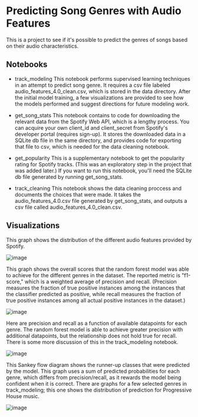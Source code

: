 # Predicting Song Genres with Audio Features

This is a project to see if it's possible to predict the genres of songs based on their audio characteristics. 

## Notebooks
- track_modeling
This notebook performs supervised learning techniques in an attempt to predict song genre. It requires a csv file labeled audio_features_4.0_clean.csv, which is stored in the data directory. After the initial model training, a few visualizations are provided to see how the models performed and suggest directions for future modeling work.

- get_song_stats
This notebook contains to code for downloading the relevant data from the Spotify Web API, which is a lengthy process. You can acquire your own client_id and client_secret from Spotify's developer portal (requires sign-up). It stores the downloaded data in a SQLite db file in the same directory, and provides code for exporting that file to csv, which is needed for the data cleaning notebook.

- get_popularity
This is a supplementary notebook to get the popularity rating for Spotify tracks. (This was an exploratory step in the project that was added later.) If you want to run this notebook, you'll need the SQLite db file generated by running get_song_stats.

- track_cleaning
This notebook shows the data cleaning proccess and documents the choices that were made. It takes the audio_features_4.0.csv file generated by get_song_stats, and outputs a csv file called audio_features_4.0_clean.csv.

## Visualizations

This graph shows the distribution of the different audio features provided by Spotify.

![image](https://user-images.githubusercontent.com/106289788/232368575-364cb034-f096-46f8-b049-3ff6009f2f3a.png)


This graph shows the overall scores that the random forest model was able to achieve for the different genres in the dataset. The reported metric is "f1-score," which is a weighted average of precision and recall. (Precision measures the fraction of true positive instances among the instances that the classifier predicted as positive, while recall measures the fraction of true positive instances among all actual positive instances in the dataset.)

![image](https://user-images.githubusercontent.com/106289788/232366908-a4a57953-70d1-4c12-90ee-1adb069c1dac.png)

Here are precision and recall as a function of available datapoints for each genre. The random forest model is able to achieve greater precision with additional datapoints, but the relationship does not hold true for recall. There is some more discussion of this in the track_modeling notebook. 

![image](https://user-images.githubusercontent.com/106289788/232366449-77335181-ed8d-452c-8c84-614bc763e0cf.png)

This Sankey flow diagram shows the runner-up classes that were predicted by the model. This graph uses a sum of predicted probabilities for each genre, which differs from precision/recall, as it rewards the model being confident when it is correct. There are graphs for a few selected genres in track_modeling; this one shows the distribution of prediction for Progressive House music.

![image](https://user-images.githubusercontent.com/106289788/232369080-01aacd23-6686-4f7a-ae58-95f4aac4f5d1.png)




